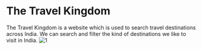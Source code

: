 # The Travel Kingdom
The Travel Kingdom is a website which is used to search travel destinations across India. We can search and filter the kind of destinations we like to visit in India.
![1](https://user-images.githubusercontent.com/60169667/121769967-2a41a980-cb84-11eb-94f1-6276b50b6f33.png)
